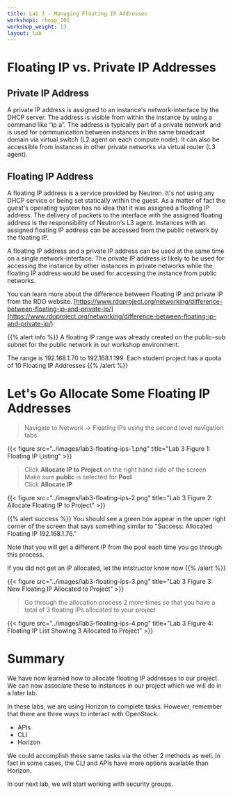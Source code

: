 ```yaml
---
title: Lab 3 - Managing Floating IP Addresses
workshops: rhosp_101
workshop_weight: 13
layout: lab
---
```


# Floating IP vs. Private IP Addresses

## Private IP Address

A private IP address is assigned to an instance's network-interface by the DHCP server. The address is visible from within the instance by using a command like “ip a”. The address is typically part of a private network and is used for communication between instances in the same broadcast domain via virtual switch (L2 agent on each compute node). It can also be accessible from instances in other private networks via virtual router (L3 agent).

## Floating IP Address

A floating IP address is a service provided by Neutron. It's not using any DHCP service or being set statically within the guest. As a matter of fact the guest's operating system has no idea that it was assigned a floating IP address. The delivery of packets to the interface with the assigned floating address is the responsibility of Neutron's L3 agent. Instances with an assigned floating IP address can be accessed from the public network by the floating IP.

A floating IP address and a private IP address can be used at the same time on a single network-interface. The private IP address is likely to be used for accessing the instance by other instances in private networks while the floating IP address would be used for accessing the instance from public networks. 

You can learn more about the difference between Floating IP and private IP from the RDO website.
[https://www.rdoproject.org/networking/difference-between-floating-ip-and-private-ip/](https://www.rdoproject.org/networking/difference-between-floating-ip-and-private-ip/)

{{% alert info %}}
A floating IP range was already created on the public-sub subnet for the public network in our workshop environment.

The range is 192.168.1.70 to 192.168.1.199. Each student project has a quota of 10 Floating IP Addresses
{{% /alert %}}

# Let's Go Allocate Some Floating IP Addresses

> Navigate to Network -> Floating IPs using the second level navigation tabs  

{{< figure src="../images/lab3-floating-ips-1.png" title="Lab 3 Figure 1: Floating IP Listing" >}}

> Click **Allocate IP to Project** on the right hand side of the screen  
> Make sure **public** is selected for **Pool**  
> Click **Allocate IP**

{{< figure src="../images/lab3-floating-ips-2.png" title="Lab 3 Figure 2: Allocate Floating IP to Project" >}}

{{% alert success %}}
You should see a green box appear in the upper right corner of the screen that says something similar to "Success: Allocated Floating IP 192.168.1.76."

Note that you will get a different IP from the pool each time you go through this process.

If you did not get an IP allocated, let the intstructor know now
{{% /alert %}}

{{< figure src="../images/lab3-floating-ips-3.png" title="Lab 3 Figure 3: New Floating IP Allocated to Project" >}}

> Go through the allocation process 2 more times so that you have a total of 3 floating IPs allocated to your project

{{< figure src="../images/lab3-floating-ips-4.png" title="Lab 3 Figure 4: Floating IP List Showing 3 Allocated to Project" >}}

# Summary

We have now learned how to allocate floating IP addresses to our project. We can now associate these to instances in our project which we will do in a later lab.

In these labs, we are using Horizon to complete tasks. However, remember that there are three ways to interact with OpenStack.  

- APIs  
- CLI  
- Horizon

We could accomplish these same tasks via the other 2 methods as well. In fact in some cases, the CLI and APIs have more options available than Horizon.

In our next lab, we will start working with security groups.
